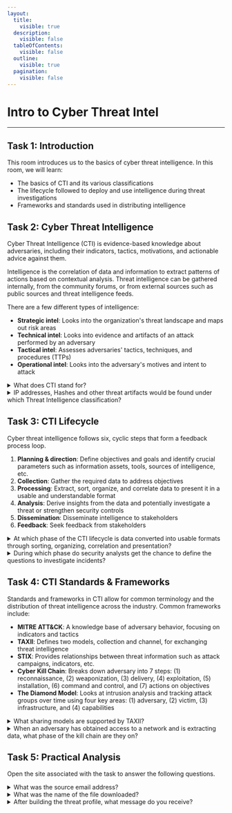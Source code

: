 ```yaml
---
layout:
  title:
    visible: true
  description:
    visible: false
  tableOfContents:
    visible: false
  outline:
    visible: true
  pagination:
    visible: false
---
```


# Intro to Cyber Threat Intel

***

## Task 1: Introduction

This room introduces us to the basics of cyber threat intelligence. In this room, we will learn:
* The basics of CTI and its various classifications
* The lifecycle followed to deploy and use intelligence during threat investigations
* Frameworks and standards used in distributing intelligence

## Task 2: Cyber Threat Intelligence

Cyber Threat Intelligence (CTI) is evidence-based knowledge about adversaries, including their indicators, tactics, motivations, and actionable advice against them. 

Intelligence is the correlation of data and information to extract patterns of actions based on contextual analysis. Threat intelligence can be gathered internally, from the community forums, or from external sources such as public sources and threat intelligence feeds.

There are a few different types of intelligence:
* **Strategic intel**: Looks into the organization's threat landscape and maps out risk areas
* **Technical intel**: Looks into evidence and artifacts of an attack performed by an adversary
* **Tactical intel**: Assesses adversaries' tactics, techniques, and procedures (TTPs)
* **Operational intel**: Looks into the adversary's motives and intent to attack

<details>

<summary>What does CTI stand for?</summary>

Cyber Threat Intelligence

CTI is short for cyber threat intelligence, a subfield of cybersecurity that focuses on intelligence about adversaries. 

</details>

<details>

<summary>IP addresses, Hashes and other threat artifacts would be found under which Threat Intelligence classification?</summary>

technical intel

Technical intelligence includes specific artifacts and evidence on system, such as IP addresses and hashes.

</details>

## Task 3: CTI Lifecycle

Cyber threat intelligence follows six, cyclic steps that form a feedback process loop.
1. **Planning & direction**: Define objectives and goals and identify crucial parameters such as information assets, tools, sources of intelligence, etc.
2. **Collection**: Gather the required data to address objectives
3. **Processing**: Extract, sort, organize, and correlate data to present it in a usable and understandable format
4. **Analysis**: Derive insights from the data and potentially investigate a threat or strengthen security controls
5. **Dissemination**: Disseminate intelligence to stakeholders
6. **Feedback**: Seek feedback from stakeholders

<details>

<summary>At which phase of the CTI lifecycle is data converted into usable formats through sorting, organizing, correlation and presentation?</summary>

processing

Processing is the phase where raw data is converted into understandable insights.

</details>

<details>

<summary>During which phase do security analysts get the chance to define the questions to investigate incidents?</summary>

direction

Defining questions to investigate incidents should happen at the first phase (direction), of the CTI lifecycle.

</details>

## Task 4: CTI Standards & Frameworks

Standards and frameworks in CTI allow for common terminology and the distribution of threat intelligence across the industry. Common frameworks include:
* **MITRE ATT&CK**: A knowledge base of adversary behavior, focusing on indicators and tactics
* **TAXII**: Defines two models, collection and channel, for exchanging threat intelligence 
* **STIX**: Provides relationships between threat information such as attack campaigns, indicators, etc.
* **Cyber Kill Chain**: Breaks down adversary into 7 steps: (1) reconnaissance, (2) weaponization, (3) delivery, (4) exploitation, (5) installation, (6) command and control, and (7) actions on objectives 
* **The Diamond Model**: Looks at intrusion analysis and tracking attack groups over time using four key areas: (1) adversary, (2) victim, (3) infrastructure, and (4) capabilities

<details>

<summary>What sharing models are supported by TAXII?</summary>

Collection and Channel

The collection model makes threat intelligence available upon request by users while the channel model pushes threat intelligence to users from a central server.

</details>

<details>

<summary>When an adversary has obtained access to a network and is extracting data, what phase of the kill chain are they on?</summary>

Actions on Objectives

After obtaining access and extracting data, the adversary has already established control over the system. Thus, they are on the last phase of the kill chain: actions on objectives.

</details>

## Task 5: Practical Analysis

Open the site associated with the task to answer the following questions.

<details>

<summary>What was the source email address?</summary>

vipivillain@badbank.com

Notice the alert described as "Email received by John Doe from vipivillain@badbank.com".

</details>

<details>

<summary>What was the name of the file downloaded?</summary>

flbpfuh.exe

Notice the alert described as "File download initiated by John Doe. File name: flbpfuh.exe"

</details>

<details>

<summary>After building the threat profile, what message do you receive?</summary>

THM{NOW\_I\_CAN\_CTI}

Scroll down and click on each question in a white box. After answering all questions, the flag pops up.

</details>

